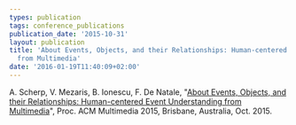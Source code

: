 ```yaml
---
types: publication
tags: conference_publications
publication_date: '2015-10-31'
layout: publication
title: 'About Events, Objects, and their Relationships: Human-centered Event Understanding
  from Multimedia'
date: '2016-01-19T11:40:09+02:00'
---
```

<p>A. Scherp, V. Mezaris, B. Ionescu, F. De Natale, "<a href="http://www.iti.gr/~bmezaris/publications/mm15_huevent.pdf">About Events, Objects, and their Relationships: Human-centered Event Understanding from Multimedia</a>", Proc. ACM Multimedia 2015, Brisbane, Australia, Oct. 2015.</p>

